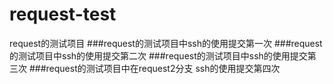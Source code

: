 # request-test
request的测试项目
###request的测试项目中ssh的使用提交第一次
###request的测试项目中ssh的使用提交第二次
###request的测试项目中ssh的使用提交第三次
###request的测试项目中在request2分支 ssh的使用提交第四次
